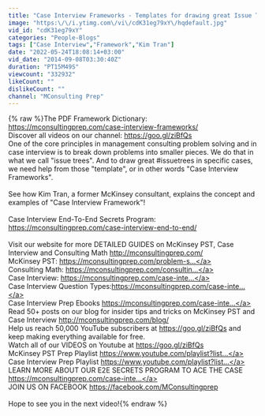 ```yaml
---
title: "Case Interview Frameworks - Templates for drawing great Issue Trees"
image: "https:\/\/i.ytimg.com\/vi\/cdK31eg79xY\/hqdefault.jpg"
vid_id: "cdK31eg79xY"
categories: "People-Blogs"
tags: ["Case Interview","Framework","Kim Tran"]
date: "2022-05-24T18:08:14+03:00"
vid_date: "2014-09-08T03:30:40Z"
duration: "PT15M49S"
viewcount: "332932"
likeCount: ""
dislikeCount: ""
channel: "MConsulting Prep"
---
```

{% raw %}The PDF Framework Dictionary: <a rel="nofollow" target="blank" href="https://mconsultingprep.com/case-interview-frameworks/">https://mconsultingprep.com/case-interview-frameworks/</a><br />Discover all videos on our channel: <a rel="nofollow" target="blank" href="https://goo.gl/ziBfQs">https://goo.gl/ziBfQs</a> <br />One of the core principles in management consulting problem solving and in case interview is to break down problems into smaller pieces. We do that in what we call &quot;issue trees&quot;. And to draw great #issuetrees in specific cases, we need help from those &quot;template&quot;, or in other words &quot;Case Interview Frameworks&quot;.<br /><br />See how Kim Tran, a former McKinsey consultant, explains the concept and examples of &quot;Case Interview Framework&quot;!<br /><br />Case Interview End-To-End Secrets Program: <a rel="nofollow" target="blank" href="https://mconsultingprep.com/case-interview-end-to-end/">https://mconsultingprep.com/case-interview-end-to-end/</a><br /><br />Visit our website for more DETAILED GUIDES on McKinsey PST, Case Interview and Consulting Math <a rel="nofollow" target="blank" href="http://mconsultingprep.com/">http://mconsultingprep.com/</a>   <br />McKinsey PST: <a rel="nofollow" target="blank" href="https://mconsultingprep.com/problem-s...">https://mconsultingprep.com/problem-s...</a>   <br />Consulting Math: <a rel="nofollow" target="blank" href="https://mconsultingprep.com/consultin...">https://mconsultingprep.com/consultin...</a>   <br />Case Interview: <a rel="nofollow" target="blank" href="https://mconsultingprep.com/case-inte...">https://mconsultingprep.com/case-inte...</a>   <br />Case Interview Question Types:<a rel="nofollow" target="blank" href="https://mconsultingprep.com/case-inte...">https://mconsultingprep.com/case-inte...</a>   <br />Case Interview Prep Ebooks <a rel="nofollow" target="blank" href="https://mconsultingprep.com/case-inte...">https://mconsultingprep.com/case-inte...</a>   <br />Read 50+ posts on our blog for insider tips and tricks on McKinsey PST and Case Interview <a rel="nofollow" target="blank" href="http://mconsultingprep.com/blog/">http://mconsultingprep.com/blog/</a>   <br />Help us reach 50,000 YouTube subscribers at <a rel="nofollow" target="blank" href="https://goo.gl/ziBfQs">https://goo.gl/ziBfQs</a> and keep making everything available for free.   <br />Watch all of our VIDEOS on Youtube at <a rel="nofollow" target="blank" href="https://goo.gl/ziBfQs">https://goo.gl/ziBfQs</a>   <br />McKinsey PST Prep Playlist <a rel="nofollow" target="blank" href="https://www.youtube.com/playlist?list...">https://www.youtube.com/playlist?list...</a>   <br />Case Interview Prep Playlist <a rel="nofollow" target="blank" href="https://www.youtube.com/playlist?list...">https://www.youtube.com/playlist?list...</a>   <br />LEARN MORE ABOUT OUR E2E SECRETS PROGRAM TO ACE THE CASE <a rel="nofollow" target="blank" href="https://mconsultingprep.com/case-inte...">https://mconsultingprep.com/case-inte...</a>   <br />JOIN US ON FACEBOOK <a rel="nofollow" target="blank" href="https://facebook.com/MConsultingprep">https://facebook.com/MConsultingprep</a>   <br /><br />Hope to see you in the next video!{% endraw %}
